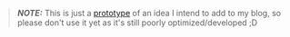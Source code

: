 > **_NOTE:_** This is just a [prototype](https://github.com/nogw/blog-graphql-frontend/blob/master/screenshots/prototype.jpeg) of an idea I intend to add to my blog, so please don't use it yet as it's still poorly optimized/developed ;D
